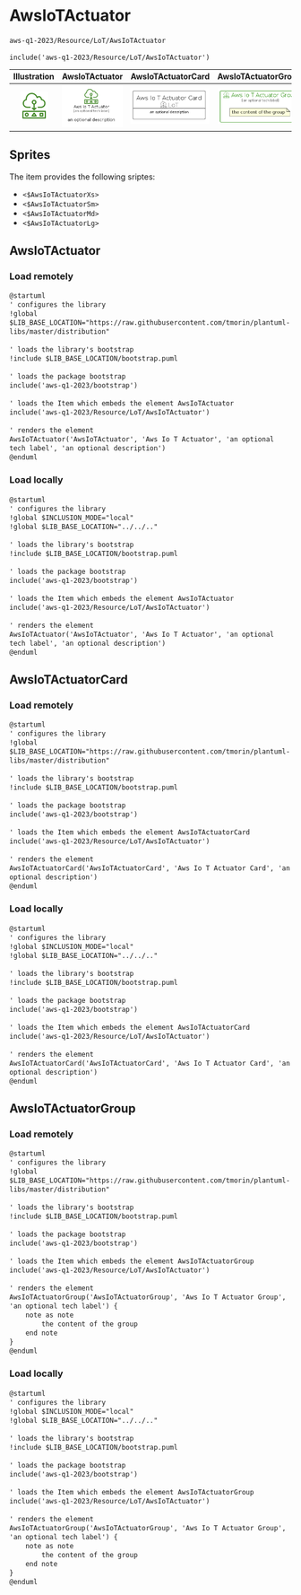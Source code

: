 # AwsIoTActuator


```text
aws-q1-2023/Resource/LoT/AwsIoTActuator
```

```text
include('aws-q1-2023/Resource/LoT/AwsIoTActuator')
```



| Illustration | AwsIoTActuator | AwsIoTActuatorCard | AwsIoTActuatorGroup |
| :---: | :---: | :---: | :---: |
| ![illustration for Illustration](../../../aws-q1-2023/Resource/LoT/AwsIoTActuator.png) | ![illustration for AwsIoTActuator](../../../aws-q1-2023/Resource/LoT/AwsIoTActuator.Local.png) | ![illustration for AwsIoTActuatorCard](../../../aws-q1-2023/Resource/LoT/AwsIoTActuatorCard.Local.png) | ![illustration for AwsIoTActuatorGroup](../../../aws-q1-2023/Resource/LoT/AwsIoTActuatorGroup.Local.png) |



## Sprites
The item provides the following sriptes:

- `<$AwsIoTActuatorXs>`
- `<$AwsIoTActuatorSm>`
- `<$AwsIoTActuatorMd>`
- `<$AwsIoTActuatorLg>`





## AwsIoTActuator

### Load remotely
```plantuml
@startuml
' configures the library
!global $LIB_BASE_LOCATION="https://raw.githubusercontent.com/tmorin/plantuml-libs/master/distribution"

' loads the library's bootstrap
!include $LIB_BASE_LOCATION/bootstrap.puml

' loads the package bootstrap
include('aws-q1-2023/bootstrap')

' loads the Item which embeds the element AwsIoTActuator
include('aws-q1-2023/Resource/LoT/AwsIoTActuator')

' renders the element
AwsIoTActuator('AwsIoTActuator', 'Aws Io T Actuator', 'an optional tech label', 'an optional description')
@enduml
```

### Load locally
```plantuml
@startuml
' configures the library
!global $INCLUSION_MODE="local"
!global $LIB_BASE_LOCATION="../../.."

' loads the library's bootstrap
!include $LIB_BASE_LOCATION/bootstrap.puml

' loads the package bootstrap
include('aws-q1-2023/bootstrap')

' loads the Item which embeds the element AwsIoTActuator
include('aws-q1-2023/Resource/LoT/AwsIoTActuator')

' renders the element
AwsIoTActuator('AwsIoTActuator', 'Aws Io T Actuator', 'an optional tech label', 'an optional description')
@enduml
```

## AwsIoTActuatorCard

### Load remotely
```plantuml
@startuml
' configures the library
!global $LIB_BASE_LOCATION="https://raw.githubusercontent.com/tmorin/plantuml-libs/master/distribution"

' loads the library's bootstrap
!include $LIB_BASE_LOCATION/bootstrap.puml

' loads the package bootstrap
include('aws-q1-2023/bootstrap')

' loads the Item which embeds the element AwsIoTActuatorCard
include('aws-q1-2023/Resource/LoT/AwsIoTActuator')

' renders the element
AwsIoTActuatorCard('AwsIoTActuatorCard', 'Aws Io T Actuator Card', 'an optional description')
@enduml
```

### Load locally
```plantuml
@startuml
' configures the library
!global $INCLUSION_MODE="local"
!global $LIB_BASE_LOCATION="../../.."

' loads the library's bootstrap
!include $LIB_BASE_LOCATION/bootstrap.puml

' loads the package bootstrap
include('aws-q1-2023/bootstrap')

' loads the Item which embeds the element AwsIoTActuatorCard
include('aws-q1-2023/Resource/LoT/AwsIoTActuator')

' renders the element
AwsIoTActuatorCard('AwsIoTActuatorCard', 'Aws Io T Actuator Card', 'an optional description')
@enduml
```

## AwsIoTActuatorGroup

### Load remotely
```plantuml
@startuml
' configures the library
!global $LIB_BASE_LOCATION="https://raw.githubusercontent.com/tmorin/plantuml-libs/master/distribution"

' loads the library's bootstrap
!include $LIB_BASE_LOCATION/bootstrap.puml

' loads the package bootstrap
include('aws-q1-2023/bootstrap')

' loads the Item which embeds the element AwsIoTActuatorGroup
include('aws-q1-2023/Resource/LoT/AwsIoTActuator')

' renders the element
AwsIoTActuatorGroup('AwsIoTActuatorGroup', 'Aws Io T Actuator Group', 'an optional tech label') {
    note as note
        the content of the group
    end note
}
@enduml
```

### Load locally
```plantuml
@startuml
' configures the library
!global $INCLUSION_MODE="local"
!global $LIB_BASE_LOCATION="../../.."

' loads the library's bootstrap
!include $LIB_BASE_LOCATION/bootstrap.puml

' loads the package bootstrap
include('aws-q1-2023/bootstrap')

' loads the Item which embeds the element AwsIoTActuatorGroup
include('aws-q1-2023/Resource/LoT/AwsIoTActuator')

' renders the element
AwsIoTActuatorGroup('AwsIoTActuatorGroup', 'Aws Io T Actuator Group', 'an optional tech label') {
    note as note
        the content of the group
    end note
}
@enduml
```

